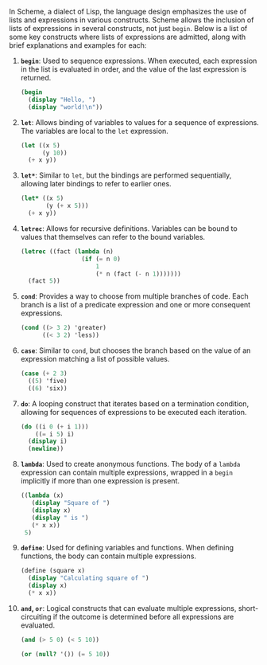 In Scheme, a dialect of Lisp, the language design emphasizes the use of lists and expressions in various constructs. Scheme allows the inclusion of lists of expressions in several constructs, not just `begin`. Below is a list of some key constructs where lists of expressions are admitted, along with brief explanations and examples for each:

1. **`begin`**: Used to sequence expressions. When executed, each expression in the list is evaluated in order, and the value of the last expression is returned.

   ```scheme
   (begin
     (display "Hello, ")
     (display "world!\n"))
   ```

2. **`let`**: Allows binding of variables to values for a sequence of expressions. The variables are local to the `let` expression.

   ```scheme
   (let ((x 5)
         (y 10))
     (+ x y))
   ```

3. **`let*`**: Similar to `let`, but the bindings are performed sequentially, allowing later bindings to refer to earlier ones.

   ```scheme
   (let* ((x 5)
          (y (+ x 5)))
     (+ x y))
   ```

4. **`letrec`**: Allows for recursive definitions. Variables can be bound to values that themselves can refer to the bound variables.

   ```scheme
   (letrec ((fact (lambda (n)
                    (if (= n 0)
                        1
                        (* n (fact (- n 1)))))))
     (fact 5))
   ```

5. **`cond`**: Provides a way to choose from multiple branches of code. Each branch is a list of a predicate expression and one or more consequent expressions.

   ```scheme
   (cond ((> 3 2) 'greater)
         ((< 3 2) 'less))
   ```

6. **`case`**: Similar to `cond`, but chooses the branch based on the value of an expression matching a list of possible values.

   ```scheme
   (case (+ 2 3)
     ((5) 'five)
     ((6) 'six))
   ```

7. **`do`**: A looping construct that iterates based on a termination condition, allowing for sequences of expressions to be executed each iteration.

   ```scheme
   (do ((i 0 (+ i 1)))
       ((= i 5) i)
     (display i)
     (newline))
   ```

8. **`lambda`**: Used to create anonymous functions. The body of a `lambda` expression can contain multiple expressions, wrapped in a `begin` implicitly if more than one expression is present.

   ```scheme
   ((lambda (x)
      (display "Square of ")
      (display x)
      (display " is ")
      (* x x))
    5)
   ```

9. **`define`**: Used for defining variables and functions. When defining functions, the body can contain multiple expressions.

   ```scheme
   (define (square x)
     (display "Calculating square of ")
     (display x)
     (* x x))
   ```

10. **`and`, `or`**: Logical constructs that can evaluate multiple expressions, short-circuiting if the outcome is determined before all expressions are evaluated.

    ```scheme
    (and (> 5 0) (< 5 10))
    ```

    ```scheme
    (or (null? '()) (= 5 10))
    ```